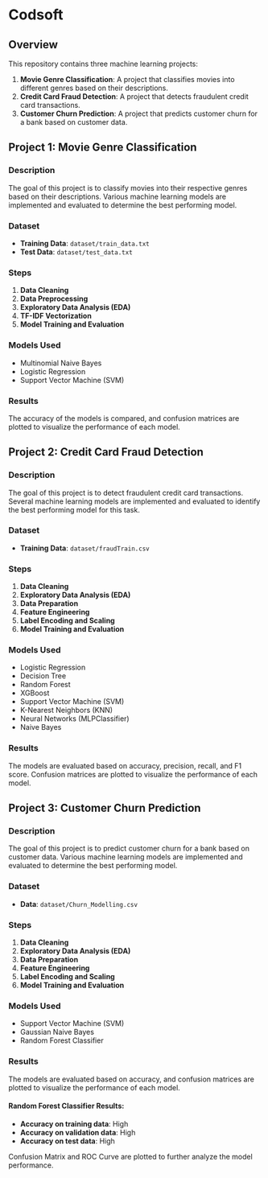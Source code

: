 # Codsoft

## Overview

This repository contains three machine learning projects:
1. **Movie Genre Classification**: A project that classifies movies into different genres based on their descriptions.
2. **Credit Card Fraud Detection**: A project that detects fraudulent credit card transactions.
3. **Customer Churn Prediction**: A project that predicts customer churn for a bank based on customer data.

## Project 1: Movie Genre Classification

### Description

The goal of this project is to classify movies into their respective genres based on their descriptions. Various machine learning models are implemented and evaluated to determine the best performing model.

### Dataset

- **Training Data**: `dataset/train_data.txt`
- **Test Data**: `dataset/test_data.txt`

### Steps

1. **Data Cleaning**
2. **Data Preprocessing**
3. **Exploratory Data Analysis (EDA)**
4. **TF-IDF Vectorization**
5. **Model Training and Evaluation**

### Models Used

- Multinomial Naive Bayes
- Logistic Regression
- Support Vector Machine (SVM)

### Results

The accuracy of the models is compared, and confusion matrices are plotted to visualize the performance of each model.

## Project 2: Credit Card Fraud Detection

### Description

The goal of this project is to detect fraudulent credit card transactions. Several machine learning models are implemented and evaluated to identify the best performing model for this task.

### Dataset

- **Training Data**: `dataset/fraudTrain.csv`

### Steps

1. **Data Cleaning**
2. **Exploratory Data Analysis (EDA)**
3. **Data Preparation**
4. **Feature Engineering**
5. **Label Encoding and Scaling**
6. **Model Training and Evaluation**

### Models Used

- Logistic Regression
- Decision Tree
- Random Forest
- XGBoost
- Support Vector Machine (SVM)
- K-Nearest Neighbors (KNN)
- Neural Networks (MLPClassifier)
- Naive Bayes

### Results

The models are evaluated based on accuracy, precision, recall, and F1 score. Confusion matrices are plotted to visualize the performance of each model.

## Project 3: Customer Churn Prediction

### Description

The goal of this project is to predict customer churn for a bank based on customer data. Various machine learning models are implemented and evaluated to determine the best performing model.

### Dataset

- **Data**: `dataset/Churn_Modelling.csv`

### Steps

1. **Data Cleaning**
2. **Exploratory Data Analysis (EDA)**
3. **Data Preparation**
4. **Feature Engineering**
5. **Label Encoding and Scaling**
6. **Model Training and Evaluation**

### Models Used

- Support Vector Machine (SVM)
- Gaussian Naive Bayes
- Random Forest Classifier

### Results

The models are evaluated based on accuracy, and confusion matrices are plotted to visualize the performance of each model.

#### Random Forest Classifier Results:

- **Accuracy on training data**: High
- **Accuracy on validation data**: High
- **Accuracy on test data**: High

Confusion Matrix and ROC Curve are plotted to further analyze the model performance.
